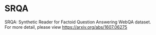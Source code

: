 # SRQA
SRQA: Synthetic Reader for Factoid Question Answering
WebQA dataset. For more detail, please view https://arxiv.org/abs/1607.06275

